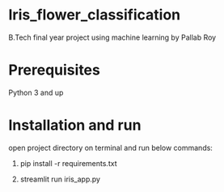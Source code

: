 # Iris_flower_classification
  B.Tech final year project using machine learning by Pallab Roy

# Prerequisites
  Python 3 and up

# Installation and run
  open project directory on terminal and run below commands:
  
  1. pip install -r requirements.txt
  
  2. streamlit run iris_app.py
  
